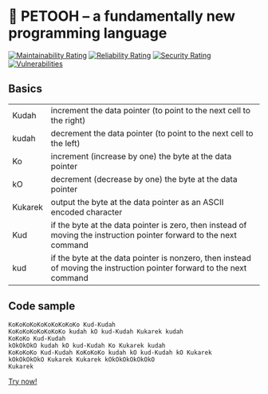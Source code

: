 :rooster: PETOOH – a fundamentally new programming language
===========================================================

[![Maintainability Rating](https://sonarcloud.io/api/project_badges/measure?project=Ky6uk_PETOOH&metric=sqale_rating)](https://sonarcloud.io/summary/new_code?id=Ky6uk_PETOOH) [![Reliability Rating](https://sonarcloud.io/api/project_badges/measure?project=Ky6uk_PETOOH&metric=reliability_rating)](https://sonarcloud.io/summary/new_code?id=Ky6uk_PETOOH) [![Security Rating](https://sonarcloud.io/api/project_badges/measure?project=Ky6uk_PETOOH&metric=security_rating)](https://sonarcloud.io/summary/new_code?id=Ky6uk_PETOOH) [![Vulnerabilities](https://sonarcloud.io/api/project_badges/measure?project=Ky6uk_PETOOH&metric=vulnerabilities)](https://sonarcloud.io/summary/new_code?id=Ky6uk_PETOOH)

Basics
------

<table>
    <tr>
        <td>Kudah</td>
        <td>increment the data pointer (to point to the next cell to the right)</td>
    </tr>
    <tr>
        <td>kudah</td>
        <td>decrement the data pointer (to point to the next cell to the left)</td>
    </tr>
    <tr>
        <td>Ko</td>
        <td>increment (increase by one) the byte at the data pointer</td>
    </tr>
    <tr>
        <td>kO</td>
        <td>decrement (decrease by one) the byte at the data pointer</td>
    </tr>
    <tr>
        <td>Kukarek</td>
        <td>output the byte at the data pointer as an ASCII encoded character</td>
    </tr>
    <tr>
        <td>Kud</td>
        <td>if the byte at the data pointer is zero, then instead of moving the instruction pointer forward to the next command</td>
    </tr>
    <tr>
        <td>kud</td>
        <td>if the byte at the data pointer is nonzero, then instead of moving the instruction pointer forward to the next command</td>
    </tr>
</table>

Code sample
-----------

    KoKoKoKoKoKoKoKoKoKo Kud-Kudah
    KoKoKoKoKoKoKoKo kudah kO kud-Kudah Kukarek kudah
    KoKoKo Kud-Kudah
    kOkOkOkO kudah kO kud-Kudah Ko Kukarek kudah
    KoKoKoKo Kud-Kudah KoKoKoKo kudah kO kud-Kudah kO Kukarek
    kOkOkOkOkO Kukarek Kukarek kOkOkOkOkOkOkO
    Kukarek

[Try now!](http://ky6uk.github.io/PETOOH/)
